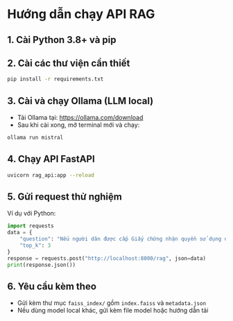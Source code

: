 # Hướng dẫn chạy API RAG

## 1. Cài Python 3.8+ và pip

## 2. Cài các thư viện cần thiết
```bash
pip install -r requirements.txt
```

## 3. Cài và chạy Ollama (LLM local)
- Tải Ollama tại: https://ollama.com/download
- Sau khi cài xong, mở terminal mới và chạy:
```bash
ollama run mistral
```

## 4. Chạy API FastAPI
```bash
uvicorn rag_api:app --reload
```

## 5. Gửi request thử nghiệm
Ví dụ với Python:
```python
import requests
data = {
    "question": "Nếu người dân được cấp Giấy chứng nhận quyền sử dụng đất, thì có nghĩa là họ sở hữu mảnh đất đó — đúng hay sai? Vì sao?",
    "top_k": 3
}
response = requests.post("http://localhost:8000/rag", json=data)
print(response.json())
```

## 6. Yêu cầu kèm theo
- Gửi kèm thư mục `faiss_index/` gồm `index.faiss` và `metadata.json`
- Nếu dùng model local khác, gửi kèm file model hoặc hướng dẫn tải